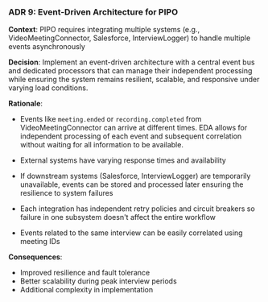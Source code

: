 ### ADR 9: Event-Driven Architecture for PIPO

**Context**:
PIPO requires integrating multiple systems (e.g., VideoMeetingConnector, Salesforce, InterviewLogger) to handle multiple events asynchronously 

**Decision**:
Implement an event-driven architecture with a central event bus and dedicated processors that can manage their independent processing while ensuring the system remains resilient, scalable, and responsive under varying load conditions.

**Rationale**:
- Events like `meeting.ended` or `recording.completed` from VideoMeetingConnector can arrive at different times. EDA allows for independent processing of each event and subsequent correlation without waiting for all information to be available.
- External systems have varying response times and availability
- If downstream systems (Salesforce, InterviewLogger) are temporarily unavailable, events can be stored and processed later ensuring the resilience to system failures
- Each integration has independent retry policies and circuit breakers so failure in one subsystem doesn't affect the entire workflow

- Events related to the same interview can be easily correlated using meeting IDs

**Consequences**:
- Improved resilience and fault tolerance
- Better scalability during peak interview periods
- Additional complexity in implementation
